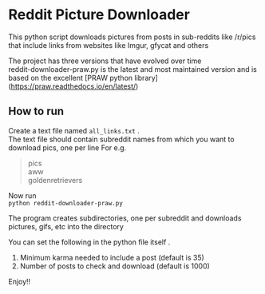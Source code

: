 Reddit Picture Downloader
========


This python script downloads pictures from posts in sub-reddits like /r/pics that include links from websites like Imgur, gfycat and others  
 
The project has three versions that have evolved over time  
reddit-downloader-praw.py is the latest and most maintained version and is based on the excellent [PRAW python library] (https://praw.readthedocs.io/en/latest/)  


How to run
--------

Create a text file named `all_links.txt` .  
The text file should contain subreddit names from which you want to download pics, one per line
For e.g.

> pics   
> aww   
> goldenretrievers   

  
   
Now run  
`python reddit-downloader-praw.py`  
   
The program creates subdirectories, one per subreddit and downloads pictures, gifs, etc into the directory   

   
You can set the following in the python file itself . 

1.  Minimum karma needed to include a post (default is 35)   
2.  Number of posts to check and download (default is 1000)   

   
Enjoy!!   
